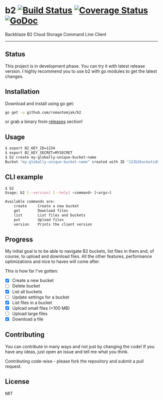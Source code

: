# b2 [![Build Status](https://travis-ci.org/romantomjak/b2.svg?branch=master)](https://travis-ci.org/romantomjak/b2) [![Coverage Status](https://coveralls.io/repos/github/romantomjak/b2/badge.svg?branch=master)](https://coveralls.io/github/romantomjak/b2?branch=master) [![GoDoc](https://godoc.org/github.com/romantomjak/b2?status.svg)](https://godoc.org/github.com/romantomjak/b2)

Backblaze B2 Cloud Storage Command Line Client

---

## Status

This project is in development phase. You can try it with latest release version. I highly recommend you to use b2 with go modules to get the latest changes.

## Installation

Download and install using go get:

```sh
go get -u github.com/romantomjak/b2
```

or grab a binary from [releases](https://github.com/romantomjak/b2/releases/latest) section!

## Usage

```sh
$ export B2_KEY_ID=1234
$ export B2_KEY_SECRET=MYSECRET
$ b2 create my-globally-unique-bucket-name
Bucket "my-globally-unique-bucket-name" created with ID "123b2bucketid8"
```

## CLI example

```sh
$ b2 
Usage: b2 [--version] [--help] <command> [<args>]

Available commands are:
    create     Create a new bucket
    get        Download files
    list       List files and buckets
    put        Upload files
    version    Prints the client version
```

## Progress

My initial goal is to be able to navigate B2 buckets, list files in them and, of course, to upload and download files. All the other features, performance optimizations and nice to haves will come after.

This is how far I've gotten:

- [x] Create a new bucket
- [ ] Delete bucket
- [x] List all buckets
- [ ] Update settings for a bucket
- [x] List files in a bucket
- [x] Upload small files (<100 MB)
- [ ] Upload large files
- [x] Download a file

## Contributing

You can contribute in many ways and not just by changing the code! If you have any ideas, just open an issue and tell me what you think.

Contributing code-wise - please fork the repository and submit a pull request.

## License

MIT

